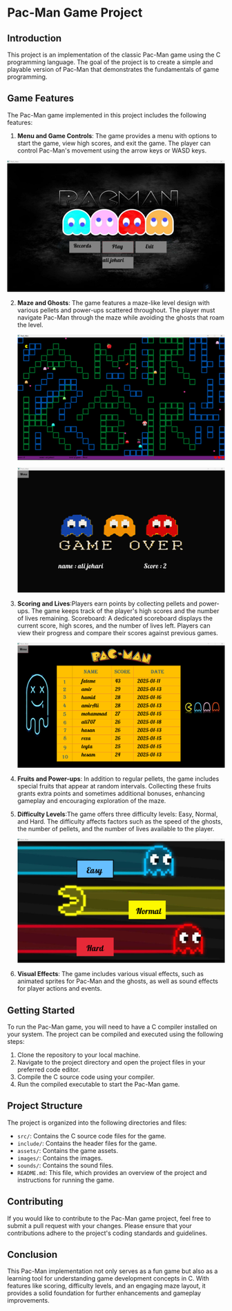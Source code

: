 # Pac-Man Game Project

## Introduction
This project is an implementation of the classic Pac-Man game using the C programming language. The goal of the project is to create a simple and playable version of Pac-Man that demonstrates the fundamentals of game programming.

## Game Features
The Pac-Man game implemented in this project includes the following features:

1. **Menu and Game Controls**: The game provides a menu with options to start the game, view high scores, and exit the game. The player can control Pac-Man's movement using the arrow keys or WASD keys.




![Menu](images/menu%20pac%20man.png)





   
2. **Maze and Ghosts**: The game features a maze-like level design with various pellets and power-ups scattered throughout. The player must navigate Pac-Man through the maze while avoiding the ghosts that roam the level.






   ![Game Screen](images/geme%20screan%20pac%20man.png)







   ![Game Over Screen](images/geme%20over%20screan%20pac%20man.png)

   




   
3. **Scoring and Lives**:Players earn points by collecting pellets and power-ups.
The game keeps track of the player's high scores and the number of lives remaining.
Scoreboard: A dedicated scoreboard displays the current score, high scores, and the number of lives left. Players can view their progress and compare their scores against previous games.





   ![Score Table](images/score%20table%20pac%20ma.png)





4. **Fruits and Power-ups**: In addition to regular pellets, the game includes special fruits that appear at random intervals.
Collecting these fruits grants extra points and sometimes additional bonuses, enhancing gameplay and encouraging exploration of the maze.



5. **Difficulty Levels**:The game offers three difficulty levels: Easy, Normal, and Hard.
The difficulty affects factors such as the speed of the ghosts, the number of pellets, and the number of lives available to the player.





   ![Menu Level](images/menu%20level%20pac%20man.png)





   
6. **Visual Effects**: The game includes various visual effects, such as animated sprites for Pac-Man and the ghosts, as well as sound effects for player actions and events.

## Getting Started
To run the Pac-Man game, you will need to have a C compiler installed on your system. The project can be compiled and executed using the following steps:

1. Clone the repository to your local machine.
2. Navigate to the project directory and open the project files in your preferred code editor.
3. Compile the C source code using your compiler.
4. Run the compiled executable to start the Pac-Man game.

## Project Structure
The project is organized into the following directories and files:

- `src/`: Contains the C source code files for the game.
- `include/`: Contains the header files for the game.
- `assets/`: Contains the game assets.
- `images/`: Contains the images.
- `sounds/`: Contains the sound files.
- `README.md`: This file, which provides an overview of the project and instructions for running the game.

## Contributing
If you would like to contribute to the Pac-Man game project, feel free to submit a pull request with your changes. Please ensure that your contributions adhere to the project's coding standards and guidelines.

## Conclusion
This Pac-Man implementation not only serves as a fun game but also as a learning tool for understanding game development concepts in C. With features like scoring, difficulty levels, and an engaging maze layout, it provides a solid foundation for further enhancements and gameplay improvements.


